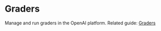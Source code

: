 # Graders

Manage and run graders in the OpenAI platform.
Related guide: [Graders](/docs/guides/graders)
